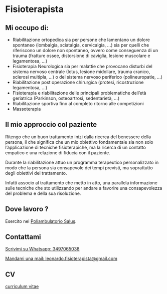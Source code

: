 # Fisioterapista

## Mi occupo di:
- Riabilitazione ortopedica sia per persone che lamentano un dolore spontaneo (lombalgia, sciatalgia, cervicalgia, ...) sia per quelli che riferiscono un dolore non spontaneo, ovvero come conseguenza di un trauma (fratture ossee, distorsione di caviglia, lesione muscolare e legamentosa, ...)
- Fisioterapia Neurologica sia per malattie che provocano disturbi del sistema nervoso centrale (Ictus, lesione midollare, trauma cranico, sclerosi multipla, ...)  o del sistema nervoso periferico (polineuropatie, ...)
- Riabilitazione post operazione chirurgica (protesi, ricostruzione legamentosa, ...)
- Fisioterapia e riabilitazione delle principali problematiche dell’età geriatrica (Parkinson, osteoartrosi, sedentarietà, ...)
- Riabilitazione sportiva fino al completo ritorno alle competizioni
- Massoterapia

## Il mio approccio col paziente

Ritengo che un buon trattamento inizi dalla ricerca del benessere della persona, il che significa che un mio obiettivo fondamentale sia non solo l’applicazione di tecniche fisioterapiche, ma la ricerca di un contatto empatico e una relazione di fiducia con il paziente.

Durante la riabilitazione attuo un programma terapeutico personalizzato in modo che la persona sia consapevole dei tempi previsti, ma soprattutto degli obiettivi del trattamento. 

Infatti associo al trattamento che metto in atto, una parallela informazione sulle tecniche che sto utilizzando per andare a favorire una consapevolezza del problema e della sua risoluzione. 

## Dove lavoro ?

Esercito nel [Poliambulatorio Salus](http://poliambulatoriosalus.org/medici-poliambulatorio-salus/).

## Contattami

[Scrivimi su Whatsapp: 3497065038](https://wa.me/393497065038)

[Mandami una mail: leonardo.fisioterapista@gmail.com](mailto:leonardo.fisioterapista@gmail.com)

## CV

[curriculum vitae](https://leonardo.lodi.page/cv_leonardo_lodi.pdf)
